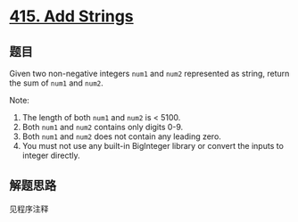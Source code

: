 # [415. Add Strings](https://leetcode-cn.com/problems/add-strings/)

## 题目

Given two non-negative integers `num1` and `num2` represented as string, return the sum of `num1` and `num2`.

Note:

1. The length of both `num1` and `num2` is < 5100.
1. Both `num1` and `num2` contains only digits 0-9.
1. Both `num1` and `num2` does not contain any leading zero.
1. You must not use any built-in BigInteger library or convert the inputs to integer directly.

## 解题思路

见程序注释
